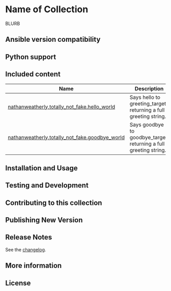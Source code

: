 <!-- Taking from community.general and community.kubernetes -->
# Name of Collection

BLURB

<!-- Nothing past the blurb is shown without opening full README -->

## Ansible version compatibility

## Python support

## Included content

<!--start collection content-->
Name | Description
--- | ---
[nathanweatherly.totally_not_fake.hello_world](https://github.com/nathanweatherly/totally-not-fake-ansible-collection/blob/main/docs/hello_world_module.rst)| Says hello to greeting_target, returning a full greeting string.
[nathanweatherly.totally_not_fake.goodbye_world](https://github.com/nathanweatherly/totally-not-fake-ansible-collection/blob/main/docs/goodbye_world_module.rst)| Says goodbye to goodbye_target, returning a full greeting string.
<!--end collection content-->

## Installation and Usage

## Testing and Development

## Contributing to this collection

## Publishing New Version

## Release Notes

See the [changelog](https://github.com/nathanweatherly/totally-not-fake-ansible-collection/blob/main/CHANGELOG.rst).

## More information

<!-- Community links -->
## License
